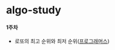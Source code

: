 # algo-study

#### 1주차

- 로또의 최고 순위와 최저 순위([프로그래머스](https://programmers.co.kr/learn/courses/30/lessons/77484?language=javascript))
